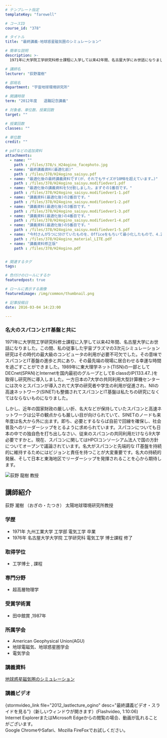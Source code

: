 ```yaml
---
# テンプレート指定
templateKey: "farewell"

# コースID
course_id: "378"

# タイトル
title: "最終講義-地球惑星磁気圏のシミュレーション"

# 簡単な説明
description: >-
  1971年に大学院工学研究科修士課程に入学して以来42年間、名古屋大学にお世話になりました。この間、私の従事した宇宙プラズマの3次元シミュレーション研究はその時代の最大級のコンピュータの利用が必要...

# 講師名
lecturer: "荻野瀧樹"

# 部局名
department: "宇宙地球環境研究所"

# 開講時限
term: "2012年度	退職記念講義"

# 対象者、単位数、授業回数
target: ""

# 授業回数
classes: ""

# 単位数
credit: ""

# pdfなどの追加資料
attachments: 
  - name: "" 
    path : /files/378/s_H24ogino_facephoto.jpg
  - name: "最終講義資料(最適化前)" 
    path : /files/378/H24ogino_saisyu.pdf
  - name: "最適化後の最終講義資料です(が、それでもサイズが10MBを超えています…)" 
    path : /files/378/H24ogino_saisyu.modifiedver1.pdf
  - name: "最適化後の講義資料を5分割しました。まずその1番目です。" 
    path : /files/378/H24ogino_saisyu.modifiedver1-1.pdf
  - name: "講義資料(最適化後)の2番目です。" 
    path : /files/378/H24ogino_saisyu.modifiedver1-2.pdf
  - name: "講義資料(最適化後)の3番目です。" 
    path : /files/378/H24ogino_saisyu.modifiedver1-3.pdf
  - name: "講義資料(最適化後)の4番目です。" 
    path : /files/378/H24ogino_saisyu.modifiedver1-4.pdf
  - name: "講義資料(最適化後)の5番目です。" 
    path : /files/378/H24ogino_saisyu.modifiedver1-5.pdf
  - name: "今村さんが5つに分けていたものを、Officeをもちいて最小化したもので、4.2MBです。" 
    path : /files/378/H24ogino_material_LITE.pdf
  - name: "講義資料修正版" 
    path : /files/378/H24ogino.pdf


# 関連するタグ
tags:

# 色付けのロールにするか
featuredpost: true

# ロールに表示する画像
featuredimage: /img/common/thumbnail.png

# 記事投稿日
date: 2016-03-04 14:23:00

---
```

### 名大のスパコンとIT基盤と共に

1971年に大学院工学研究科修士課程に入学して以来42年間、名古屋大学にお世話になりました。この間、私の従事した宇宙プラズマの3次元シミュレーション研究はその時代の最大級のコンピュータの利用が必要不可欠でした。その意味でスパコンとIT基盤の進歩と共にあり、その最先端の現場に居合わせる幸運な時間を過ごすことができました。1989年に東大理学ネット(TISN)の一部として DECnet(SPAN)とInternetを国内最初のグループとしてB classのIP(133.47.*.*)を取得し研究所に導入しました。一方日本の7大学の共同利用大型計算機センターには次々とスパコンが導入されて大学の研究者や学生の利用が促進され、NIIの高速ネットワーク(SINET)も整備されてスパコンとIT基盤は私たちの研究になくてはならないものになりました。 

しかし、近年の国家財政の厳しい折、名大などが保持していたスパコンと高速ネットワークは公平の観点からも厳しい目が向けられていて、SINETのノードも来年度は名大から外に出ます。即ち、必要とするならば自前で回線を確保し、社会普及へのリーダーシップをとるように求められています。スパコンについても日本の中での独自色を打ち出しなさい、従来のスパコンの共同利用だけなら9大学必要ですかと。現在、スパコンに関してはHPCIコンソーシアム法人で国の方針についてオープンで議論されています。名大がスパコンと先端的な IT基盤を持続的に維持するためにはビジョンと責任を持つことが大変重要です。名大の持続的発展、そして日本と東海地区でリーダーシップを発揮されることを心から期待します。

![荻野 龍樹 教授](/files/378/s_H24ogino_facephoto.jpg) 
## 講師紹介

荻野 瀧樹 （おぎの・たつき） 太陽地球環境研究所教授 

### 学歴

  * 1971年 九州工業大学 工学部 電気工学 卒業
  * 1976年 名古屋大学大学院 工学研究科 電気工学 博士課程 修了

### 取得学位

  * 工学博士 , 課程

### 専門分野

  * 超高層物理学

### 受賞学術賞

  * 田中館賞 ,1987年

### 所属学会

  * American Geophysical Union(AGU)
  * 地球電磁気、地球惑星圏学会
  * 電気学会
### 講義資料


[地球惑星磁気圏のシミュレーション](/files/378/H24ogino.pdf) 

### 講義ビデオ

{stormvideo_link file="2012_lastlecture_ogino" desc="最終講義ビデオ・スライドを見る"}（新しいウィンドウが開きます）(Flashvideo, 1:10:06)  
Internet ExplorerまたはMicrosoft Edgeからの閲覧の場合、動画が乱れることがございます。  
Google ChromeやSafari、Mozilla FireFoxでお試しください。